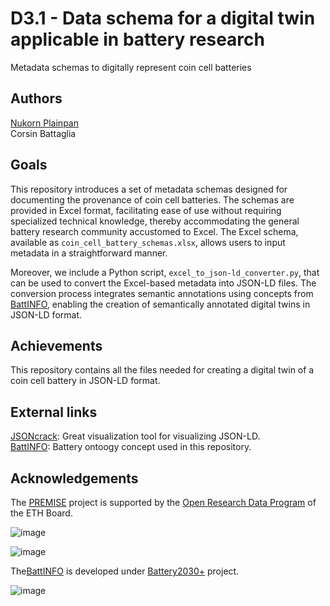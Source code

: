 # D3.1 - Data schema for a digital twin applicable in battery research
Metadata schemas to digitally represent coin cell batteries 

## Authors
 [Nukorn Plainpan](https://github.com/NukP)  
Corsin Battaglia 


## Goals
This repository introduces a set of metadata schemas designed for documenting the provenance of coin cell batteries. The schemas are provided in Excel format, facilitating ease of use without requiring specialized technical knowledge, thereby accommodating the general battery research community accustomed to Excel. 
The Excel schema, available as `coin_cell_battery_schemas.xlsx`, allows users to input metadata in a straightforward manner. 

Moreover, we include a Python script, `excel_to_json-ld_converter.py`, that can be used to convert the Excel-based metadata into JSON-LD files. The conversion process integrates semantic annotations using concepts from [BattINFO](https://big-map.github.io/BattINFO/index.html), enabling the creation of semantically annotated digital twins in JSON-LD format.


## Achievements
This repository contains all the files needed for creating a digital twin of a coin cell battery in JSON-LD format. 

## External links
[JSONcrack](https://jsoncrack.com/): Great visualization tool for visualizing JSON-LD.  
[BattINFO](https://big-map.github.io/BattINFO/index.html): Battery ontoogy concept used in this repository. 

## Acknowledgements
The [PREMISE](https://ord-premise.github.io/) project is supported by the [Open Research Data Program](https://ethrat.ch/en/eth-domain/open-research-data/) of the ETH Board.

![image](https://github.com/ord-premise/metadata-batteries/assets/45081142/74640b5c-ee94-41e1-9acd-fa47da866fe8)

![image](https://github.com/ord-premise/metadata-batteries/assets/45081142/d282c4d9-feb3-47dc-b5d4-c616151518be)

The[BattINFO](https://big-map.github.io/BattINFO/index.html) is developed under [Battery2030+](https://battery2030.eu/) project. 

![image](https://battery2030.eu/wp-content/uploads/2021/08/battery2030-logo-white-text-B.png)

